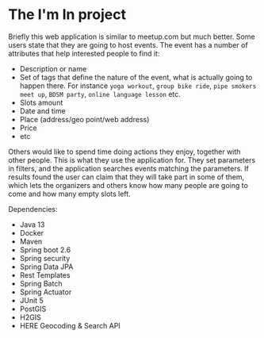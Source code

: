 # The I'm In project

Briefly this web application is similar to meetup.com but much better. Some users state that they are going to host events. 
The event has a number of attributes that help interested people to find it: 
- Description or name
- Set of tags that define the nature of the event, what is actually going to happen there. For instance `yoga workout`, 
`group bike ride`, `pipe smokers meet up`, `BDSM party`, `online language lesson` etc.
- Slots amount
- Date and time
- Place (address/geo point/web address)
- Price
- etc

Others would like to spend time doing actions they enjoy, together with other people. This is what they use the 
application for. They set parameters in filters, and the application searches events matching the parameters. If results 
found the user can claim that they will take part in some of them, which lets the organizers and others know how many 
people are going to come and how many empty slots left.


Dependencies:
- Java 13
- Docker
- Maven
- Spring boot 2.6
- Spring security
- Spring Data JPA
- Rest Templates
- Spring Batch
- Spring Actuator
- JUnit 5
- PostGIS
- H2GIS
- HERE Geocoding & Search API
